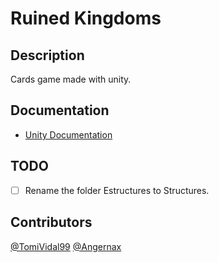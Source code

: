 # Ruined Kingdoms

## Description
Cards game made with unity.

## Documentation
- [Unity Documentation](https://docs.unity.com/)

## TODO
- [ ] Rename the folder Estructures to Structures.

## Contributors
[@TomiVidal99](https://github.com/TomiVidal99)
[@Angernax](https://github.com/Angernax)
